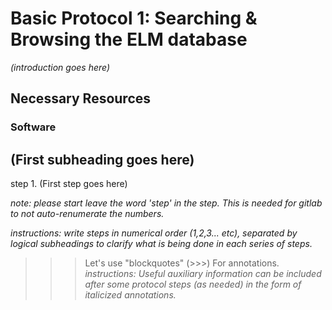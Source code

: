 # Basic Protocol 1: Searching & Browsing the ELM database

*(introduction goes here)*

## Necessary Resources

### Software

## (First subheading goes here)

step 1. (First step goes here)

*note: please start leave the word 'step' in the step. This is needed for
gitlab to not auto-renumerate the numbers.*

*instructions: write steps in numerical order (1,2,3... etc), separated by
logical subheadings to clarify what is being done in each series of steps.*

>>> Let's use "blockquotes" (>>>) For annotations.
>>> *instructions: Useful auxiliary information can be included after some
>>> protocol steps (as needed) in the form of italicized annotations.*
